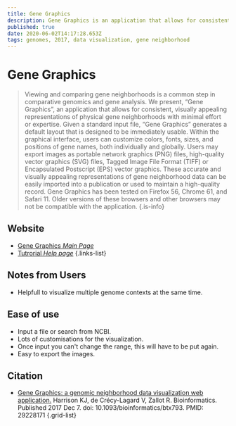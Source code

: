 ```yaml
---
title: Gene Graphics
description: Gene Graphics is an application that allows for consistent, visually appealing representations of physical gene neighborhoods with minimal effort or expertise.
published: true
date: 2020-06-02T14:17:28.653Z
tags: genomes, 2017, data visualization, gene neighborhood
---
```


# Gene Graphics

> Viewing and comparing gene neighborhoods is a common step in comparative genomics and gene analysis. We present, “Gene Graphics”, an application that allows for consistent, visually appealing representations of physical gene neighborhoods with minimal effort or expertise.
&NewLine;
Given a standard input file, “Gene Graphics” generates a default layout that is designed to be immediately usable. Within the graphical interface, users can customize colors, fonts, sizes, and positions of gene names, both individually and globally.
&NewLine;
Users may export images as portable network graphics (PNG) files, high-quality vector graphics (SVG) files, Tagged Image File Format (TIFF) or Encapsulated Postscript (EPS) vector graphics. These accurate and visually appealing representations of gene neighborhood data can be easily imported into a publication or used to maintain a high-quality record.
&NewLine;
Gene Graphics has been tested on Firefox 56, Chrome 61, and Safari 11. Older versions of these browsers and other browsers may not be compatible with the application.
{.is-info}



## Website

- [Gene Graphics *Main Page*](https://katlabs.cc/genegraphics/)
- [Tutrorial *Help page*](https://katlabs.cc/genegraphics/tutorials)
{.links-list}

## Notes from Users
- Helpfull to visualize multiple genome contexts at the same time.

## Ease of use
- Input a file or search from NCBI.
- Lots of customisations for the visualization.
- Once input you can't change the range, this will have to be put again.
- Easy to export the images.

## Citation

- [Gene Graphics: a genomic neighborhood data visualization web application.](https://academic.oup.com/bioinformatics/article/34/8/1406/4708234) Harrison KJ, de Crécy-Lagard V, Zallot R. Bioinformatics. Published 2017 Dec 7. doi: 10.1093/bioinformatics/btx793. PMID: 29228171
{.grid-list}